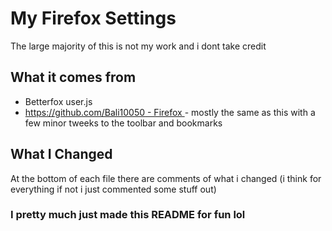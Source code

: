 # My Firefox Settings
The large majority of this is not my work and i dont take credit
## What it comes from
- Betterfox user.js 
- [https://github.com/Bali10050 - Firefox ](https://github.com/Bali10050/FirefoxCSS) - mostly the same as this with a few minor tweeks to the toolbar and bookmarks

## What I Changed
At the bottom of each file there are comments of what i changed (i think for everything if not i just commented some stuff out)

### I pretty much just made this README for fun lol
